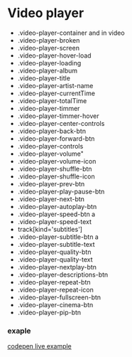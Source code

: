 # Video player

- .video-player-container and in video
- .video-player-broken
- .video-player-screen
- .video-player-hover-load
- .video-player-loading
- .video-player-album
- .video-player-title
- .video-player-artist-name
- .video-player-currentTime
- .video-player-totalTime
- .video-player-timmer
- .video-player-timmer-hover
- .video-player-center-controls
- .video-player-back-btn
- .video-player-forward-btn
- .video-player-controls
- .video-player-volume"
- .video-player-volume-icon
- .video-player-shuffle-btn
- .video-player-shuffle-icon
- .video-player-prev-btn
- .video-player-play-pause-btn
- .video-player-next-btn
- .video-player-autoplay-btn
- .video-player-speed-btn a
- .video-player-speed-text
- track[kind='subtitles']
- .video-player-subtitle-btn a
- .video-player-subtitle-text
- .video-player-quality-btn
- .video-player-quality-text
- .video-player-nextplay-btn
- .video-player-descriptions-btn
- .video-player-repeat-btn
- .video-player-repeat-icon
- .video-player-fullscreen-btn
- .video-player-cinema-btn
- .video-player-pip-btn

### exaple

[codepen live example](https://codepen.io/Endwall/pen/oNQEVJZ)